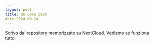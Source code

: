 ```yaml
---
layout: post
title: Un uovo post
date:2024-06-24
---
```

Scrivo dal repository memorizzato su NextCloud. Vediamo se funziona tutto.